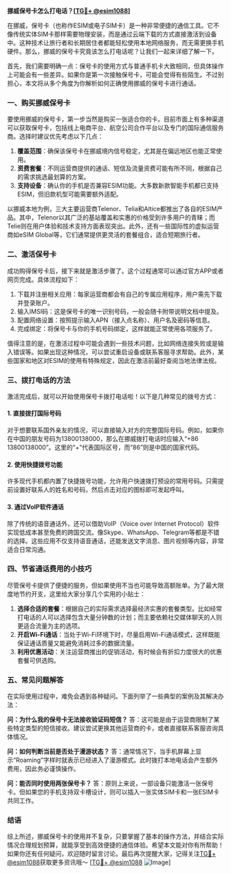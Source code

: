 **挪威保号卡怎么打电话？[[TG💪+ @esim1088](https://t.me/s/esim1088)]**

在挪威，保号卡（也称作ESIM或电子SIM卡）是一种非常便捷的通信工具。它不像传统实体SIM卡那样需要物理安装，而是通过云端下载的方式直接激活到设备中。这种技术让旅行者和长期居住者都能轻松使用本地网络服务，而无需更换手机硬件。那么，挪威的保号卡究竟该怎么打电话呢？让我们一起来详细了解一下。

首先，我们需要明确一点：保号卡的使用方式与普通手机卡大致相同，但具体操作上可能会有一些差异。如果你是第一次接触保号卡，可能会觉得有些陌生。不过别担心，本文将从多个角度为你解析如何正确使用挪威的保号卡进行通话。

### **一、购买挪威保号卡**

要使用挪威的保号卡，第一步当然是购买一张适合你的卡。目前市面上有多种渠道可以获取保号卡，包括线上电商平台、航空公司合作平台以及专门的国际通信服务商。选择时建议优先考虑以下几点：

1. **覆盖范围**：确保该保号卡在挪威境内信号稳定，尤其是在偏远地区也能正常使用。
2. **资费套餐**：不同运营商提供的通话、短信及流量资费可能有所不同，根据自己的需求挑选最划算的方案。
3. **支持设备**：确认你的手机是否兼容ESIM功能。大多数新款智能手机都已支持ESIM，但旧款机型可能需要额外适配。

以挪威本地为例，三大主要运营商Telenor、Telia和Altice都推出了各自的ESIM产品。其中，Telenor以其广泛的基站覆盖和实惠的价格受到许多用户的青睐；而Telie则在用户体验和技术支持方面表现突出。此外，还有一些国际性的虚拟运营商如eSIM Global等，它们通常提供更灵活的套餐组合，适合短期旅行者。

### **二、激活保号卡**

成功购得保号卡后，接下来就是激活步骤了。这个过程通常可以通过官方APP或者网页完成。具体流程如下：

1. 下载并注册相关应用：每家运营商都会有自己的专属应用程序，用户需先下载并登录账户。
2. 输入IMSI码：这是保号卡的唯一识别号码，一般会随卡附带说明文档中提及。
3. 配置网络设置：按照提示输入APN（接入点名称）、用户名及密码等信息。
4. 完成绑定：将保号卡与你的手机号码绑定，这样就能正常使用各项服务了。

值得注意的是，在激活过程中可能会遇到一些技术问题，比如网络连接失败或是输入错误等。如果出现这种情况，可以尝试重启设备或联系客服寻求帮助。此外，某些国家和地区对ESIM的使用有特殊规定，因此在激活前最好查阅当地法律法规。

### **三、拨打电话的方法**

激活完成后，就可以开始使用保号卡拨打电话啦！以下是几种常见的拨号方式：

#### **1. 直接拨打国际号码**
对于想要联系国外亲友的情况，可以直接输入对方的完整国际号码。例如，如果你在中国的朋友号码为13800138000，那么在挪威拨打电话时应输入“+86 13800138000”。这里的“+”代表国际区号，而“86”则是中国的国家代码。

#### **2. 使用快捷拨号功能**
许多现代手机都内置了快捷拨号功能，允许用户快速拨打预设的常用号码。只需提前设置好联系人的姓名和号码，然后点击对应的图标即可发起呼叫。

#### **3. 通过VoIP软件通话**
除了传统的语音通话外，还可以借助VoIP（Voice over Internet Protocol）软件实现低成本甚至免费的跨国交流。像Skype、WhatsApp、Telegram等都是不错的选择。这些应用不仅支持语音通话，还能发送文字消息、图片视频等内容，非常适合日常沟通。

### **四、节省通话费用的小技巧**

尽管保号卡提供了便捷的服务，但如果使用不当也可能导致高额账单。为了最大限度地节约开支，这里给大家分享几个实用的小贴士：

1. **选择合适的套餐**：根据自己的实际需求选择最经济实惠的套餐类型。比如经常打电话的人可以选择包含大量分钟数的计划；而主要依赖社交媒体聊天的人则更适合流量为主的选项。
2. **开启Wi-Fi通话**：当处于Wi-Fi环境下时，尽量启用Wi-Fi通话模式，这样既能保证通话质量又能避免消耗过多的数据流量。
3. **利用优惠活动**：关注运营商推出的促销活动，有时候会有折扣力度很大的优惠套餐可供选购。

### **五、常见问题解答**

在实际使用过程中，难免会遇到各种疑问。下面列举了一些典型的案例及其解决办法：

**问：为什么我的保号卡无法接收验证码短信？**
答：这可能是由于运营商限制了某些特定类型的短信接收。建议尝试更换其他运营商的卡，或者直接联系客服咨询具体情况。

**问：如何判断当前是否处于漫游状态？**
答：通常情况下，当手机屏幕上显示“Roaming”字样时就表示已经进入了漫游模式。此时拨打本地电话会产生额外费用，因此务必谨慎操作。

**问：能否同时使用两张保号卡？**
答：原则上来说，一部设备只能激活一张保号卡。但如果您的手机支持双卡槽设计，则可以插入一张实体SIM卡和一张ESIM卡共同工作。

### **结语**

综上所述，挪威保号卡的使用并不复杂，只要掌握了基本的操作方法，并结合实际情况合理规划预算，就能享受到高效便捷的通信体验。希望本文能对你有所帮助！如果你还有任何疑问，欢迎随时留言讨论。最后再次提醒大家，记得关注[TG💪+ @esim1088](https://t.me/s/esim1088)获取更多资讯哦～ [[TG💪+ @esim1088](https://t.me/s/esim1088) ![Image](https://i.postimg.cc/4NQfJmqS/Snipaste-2025-05-13-00-14-12.png)]